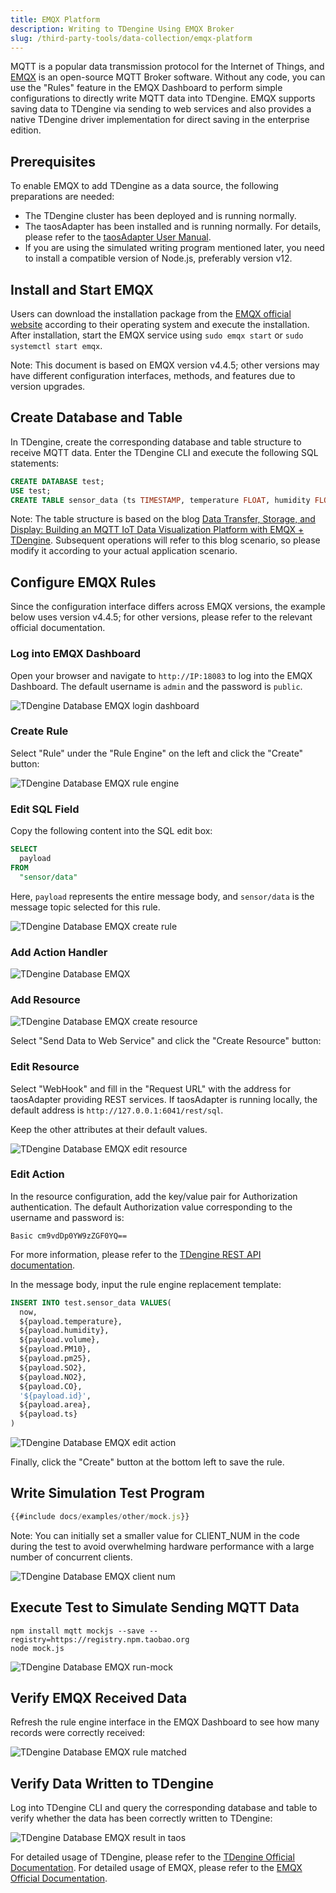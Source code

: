 ```yaml
---
title: EMQX Platform
description: Writing to TDengine Using EMQX Broker
slug: /third-party-tools/data-collection/emqx-platform
---
```


MQTT is a popular data transmission protocol for the Internet of Things, and [EMQX](https://github.com/emqx/emqx) is an open-source MQTT Broker software. Without any code, you can use the "Rules" feature in the EMQX Dashboard to perform simple configurations to directly write MQTT data into TDengine. EMQX supports saving data to TDengine via sending to web services and also provides a native TDengine driver implementation for direct saving in the enterprise edition.

## Prerequisites

To enable EMQX to add TDengine as a data source, the following preparations are needed:

- The TDengine cluster has been deployed and is running normally.
- The taosAdapter has been installed and is running normally. For details, please refer to the [taosAdapter User Manual](../../../tdengine-reference/components/taosadapter/).
- If you are using the simulated writing program mentioned later, you need to install a compatible version of Node.js, preferably version v12.

## Install and Start EMQX

Users can download the installation package from the [EMQX official website](https://www.emqx.io/zh/downloads) according to their operating system and execute the installation. After installation, start the EMQX service using `sudo emqx start` or `sudo systemctl start emqx`.

Note: This document is based on EMQX version v4.4.5; other versions may have different configuration interfaces, methods, and features due to version upgrades.

## Create Database and Table

In TDengine, create the corresponding database and table structure to receive MQTT data. Enter the TDengine CLI and execute the following SQL statements:

```sql
CREATE DATABASE test;
USE test;
CREATE TABLE sensor_data (ts TIMESTAMP, temperature FLOAT, humidity FLOAT, volume FLOAT, pm10 FLOAT, pm25 FLOAT, so2 FLOAT, no2 FLOAT, co FLOAT, sensor_id NCHAR(255), area TINYINT, coll_time TIMESTAMP);
```

Note: The table structure is based on the blog [Data Transfer, Storage, and Display: Building an MQTT IoT Data Visualization Platform with EMQX + TDengine](https://www.taosdata.com/blog/2020/08/04/1722.html). Subsequent operations will refer to this blog scenario, so please modify it according to your actual application scenario.

## Configure EMQX Rules

Since the configuration interface differs across EMQX versions, the example below uses version v4.4.5; for other versions, please refer to the relevant official documentation.

### Log into EMQX Dashboard

Open your browser and navigate to `http://IP:18083` to log into the EMQX Dashboard. The default username is `admin` and the password is `public`.

![TDengine Database EMQX login dashboard](../../assets/emqx-platform-01.webp)

### Create Rule

Select "Rule" under the "Rule Engine" on the left and click the "Create" button:

![TDengine Database EMQX rule engine](../../assets/emqx-platform-02.webp)

### Edit SQL Field

Copy the following content into the SQL edit box:

```sql
SELECT
  payload
FROM
  "sensor/data"
```

Here, `payload` represents the entire message body, and `sensor/data` is the message topic selected for this rule.

![TDengine Database EMQX create rule](../../assets/emqx-platform-03.webp)

### Add Action Handler

![TDengine Database EMQX](../../assets/emqx-platform-04.webp)

### Add Resource

![TDengine Database EMQX create resource](../../assets/emqx-platform-05.webp)

Select "Send Data to Web Service" and click the "Create Resource" button:

### Edit Resource

Select "WebHook" and fill in the "Request URL" with the address for taosAdapter providing REST services. If taosAdapter is running locally, the default address is `http://127.0.0.1:6041/rest/sql`.

Keep the other attributes at their default values.

![TDengine Database EMQX edit resource](../../assets/emqx-platform-06.webp)

### Edit Action

In the resource configuration, add the key/value pair for Authorization authentication. The default Authorization value corresponding to the username and password is:

```text
Basic cm9vdDp0YW9zZGF0YQ==
```

For more information, please refer to the [TDengine REST API documentation](../../../tdengine-reference/client-libraries/rest-api/).

In the message body, input the rule engine replacement template:

```sql
INSERT INTO test.sensor_data VALUES(
  now,
  ${payload.temperature},
  ${payload.humidity},
  ${payload.volume},
  ${payload.PM10},
  ${payload.pm25},
  ${payload.SO2},
  ${payload.NO2},
  ${payload.CO},
  '${payload.id}',
  ${payload.area},
  ${payload.ts}
)
```

![TDengine Database EMQX edit action](../../assets/emqx-platform-07.webp)

Finally, click the "Create" button at the bottom left to save the rule.

## Write Simulation Test Program

```javascript
{{#include docs/examples/other/mock.js}}
```

Note: You can initially set a smaller value for CLIENT_NUM in the code during the test to avoid overwhelming hardware performance with a large number of concurrent clients.

![TDengine Database EMQX client num](../../assets/emqx-platform-08.webp)

## Execute Test to Simulate Sending MQTT Data

```shell
npm install mqtt mockjs --save --registry=https://registry.npm.taobao.org
node mock.js
```

![TDengine Database EMQX run-mock](../../assets/emqx-platform-09.webp)

## Verify EMQX Received Data

Refresh the rule engine interface in the EMQX Dashboard to see how many records were correctly received:

![TDengine Database EMQX rule matched](../../assets/emqx-platform-10.webp)

## Verify Data Written to TDengine

Log into TDengine CLI and query the corresponding database and table to verify whether the data has been correctly written to TDengine:

![TDengine Database EMQX result in taos](../../assets/emqx-platform-11.webp)

For detailed usage of TDengine, please refer to the [TDengine Official Documentation](https://docs.taosdata.com/).
For detailed usage of EMQX, please refer to the [EMQX Official Documentation](https://www.emqx.io/docs/zh/v4.4/rule/rule-engine.html).
